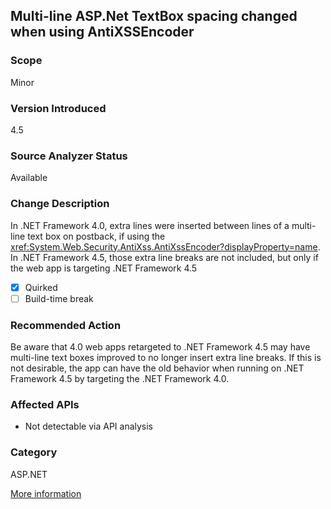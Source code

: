 ## Multi-line ASP.Net TextBox spacing changed when using AntiXSSEncoder

### Scope
Minor

### Version Introduced
4.5

### Source Analyzer Status
Available

### Change Description

In .NET Framework 4.0, extra lines were inserted between lines of a multi-line
text box on postback, if using the
<xref:System.Web.Security.AntiXss.AntiXssEncoder?displayProperty=name>. In .NET
Framework 4.5, those extra line breaks are not included, but only if the web app
is targeting .NET Framework 4.5

- [x] Quirked
- [ ] Build-time break

### Recommended Action

Be aware that 4.0 web apps retargeted to .NET Framework 4.5 may have multi-line text boxes
improved to no longer insert extra line breaks. If this is not desirable, the
app  can have the old behavior when running on .NET Framework 4.5 by targeting
the .NET Framework 4.0.

### Affected APIs
* Not detectable via API analysis

### Category
ASP.NET

[More information](http://connect.microsoft.com/VisualStudio/feedback/details/748052/textbox-with-multiline-textmode-adds-additional-linebreak-to-the-output)

<!--
    ### Notes
    Encoder is set in a config file. See bug repro for example.
-->

<!-- breaking change id: 92 -->
